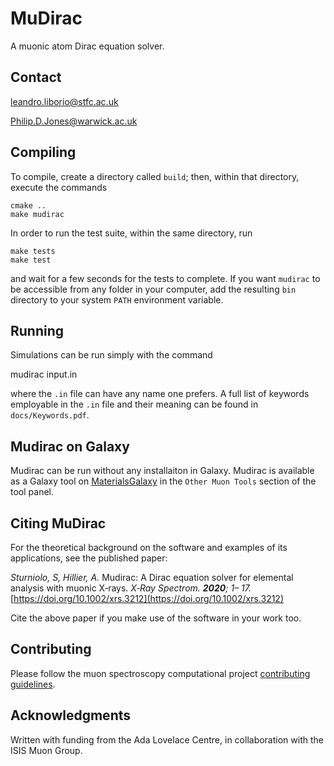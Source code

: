 # MuDirac
A muonic atom Dirac equation solver.

## Contact
leandro.liborio@stfc.ac.uk

Philip.D.Jones@warwick.ac.uk

## Compiling

To compile, create a directory called `build`; then, within that directory, execute the commands

    cmake ..
    make mudirac

In order to run the test suite, within the same directory, run

    make tests
    make test

and wait for a few seconds for the tests to complete. If you want `mudirac` to be accessible from any folder in your computer, add the resulting `bin` directory to your system `PATH` environment variable.

## Running

Simulations can be run simply with the command

   mudirac input.in

where the `.in` file can have any name one prefers. A full list of keywords employable in the `.in` file and their meaning can be found in `docs/Keywords.pdf`.

## Mudirac on Galaxy
Mudirac can be run without any installaiton in Galaxy.
Mudirac is available as a Galaxy tool on [MaterialsGalaxy](https://materialsgalaxy.stfc.ac.uk/) in the `Other Muon Tools` section of the tool panel.

## Citing MuDirac

For the theoretical background on the software and examples of its applications, see the published paper:

*Sturniolo, S, Hillier, A.* Mudirac: A Dirac equation solver for elemental analysis with muonic X‐rays. *X‐Ray Spectrom. ***2020***; 1– 17.* [https://doi.org/10.1002/xrs.3212](https://doi.org/10.1002/xrs.3212)

Cite the above paper if you make use of the software in your work too.

## Contributing

Please follow the muon spectroscopy computational project [contributing guidelines](https://muon-spectroscopy-computational-project.github.io/contributions.html).

## Acknowledgments 

Written with funding from the Ada Lovelace Centre, in collaboration with the ISIS Muon Group.

